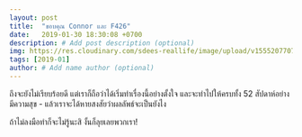 ```yaml
---
layout: post
title:  "ขอบคุณ Connor และ F426"
date:   2019-01-30 18:30:08 +0700
description: # Add post description (optional)
img: https://res.cloudinary.com/sdees-reallife/image/upload/v1555207707/Screenshot_from_2019-04-14_09-06-54.png # Add image post (optional)
tags: [2019-01]
author: # Add name author (optional)
---
```

ถึงจะยังไม่เรียบร้อยดี แต่เราก็ถือว่าได้เริ่มทำเรื่องนี้อย่างตั้งใจ และจะทำไปให้ครบทั้ง 52 สัปดาห์อย่างมีความสุข - แล้วเราจะได้หายสงสัยว่าผลลัพธ์จะเป็นยังไง

ถ้าไม่ลงมือทำก็จะไม่รู้นะสิ งั้นก็ลุยเลยพวกเรา!
